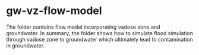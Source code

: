 # gw-vz-flow-model
The folder contains flow model incorporating vadose zone and groundwater. In summary, the folder shows how to simulate flood simulation through vadose zone to groundwater which ultimately lead to contamination in groundwater. 
